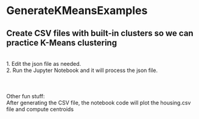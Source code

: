 # GenerateKMeansExamples
<h2>Create CSV files with built-in clusters so we can practice K-Means clustering</h2></br>
1. Edit the json file as needed.</br>
2. Run the Jupyter Notebook and it will process the json file. </br>
 </br>
 </br>
 </br>
Other fun stuff: </br>
After generating the CSV file, the notebook code will plot the housing.csv file and compute centroids</br>


